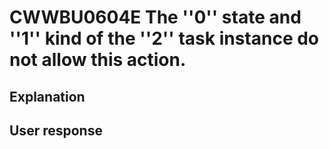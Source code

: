 # CWWBU0604E The ''0'' state and ''1'' kind of the ''2'' task instance do not allow this action.

## Explanation

## User response